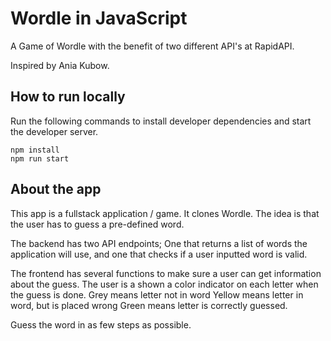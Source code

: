 # Wordle in JavaScript

A Game of Wordle with the benefit of two different API's at RapidAPI.

Inspired by Ania Kubow.

## How to run locally

Run the following commands to install developer dependencies and start the developer server.

```
npm install
npm run start
```

## About the app

This app is a fullstack application / game.
It clones Wordle.
The idea is that the user has to guess a pre-defined word.

The backend has two API endpoints;
One that returns a list of words the application will use,
and one that checks if a user inputted word is valid.

The frontend has several functions to make sure a user can get information about the guess.
The user is a shown a color indicator on each letter when the guess is done.
Grey means letter not in word
Yellow means letter in word, but is placed wrong
Green means letter is correctly guessed.

Guess the word in as few steps as possible.